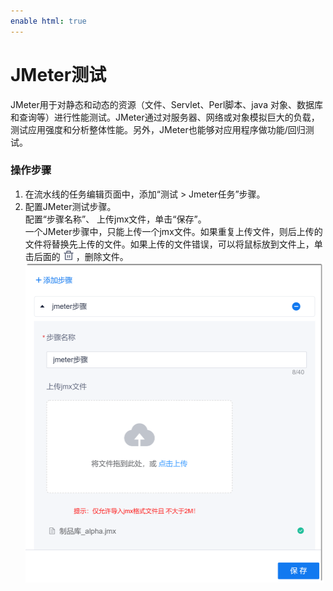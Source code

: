 ```yaml
---
enable html: true
---
```

# JMeter测试

JMeter用于对静态和动态的资源（文件、Servlet、Perl脚本、java 对象、数据库和查询等）进行性能测试。JMeter通过对服务器、网络或对象模拟巨大的负载，测试应用强度和分析整体性能。另外，JMeter也能够对应用程序做功能/回归测试。

### 操作步骤                 
1. 在流水线的任务编辑页面中，添加“测试 > Jmeter任务”步骤。
2. 配置JMeter测试步骤。              
     配置“步骤名称”、  上传jmx文件，单击“保存”。           
     一个JMeter步骤中，只能上传一个jmx文件。如果重复上传文件，则后上传的文件将替换先上传的文件。如果上传的文件错误，可以将鼠标放到文件上，单击后面的![](fig/delete01.png)，删除文件。                               
     <img src="fig/流水线-jmeter-01.png" style="zoom:50%">

